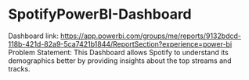 # SpotifyPowerBI-Dashboard
Dashboard link: https://app.powerbi.com/groups/me/reports/9132bdcd-118b-421d-82a9-5ca7421b1844/ReportSection?experience=power-bi
Problem Statement: This Dashboard allows Spotify to understand its demographics better by providing insights about the top streams and tracks. 



